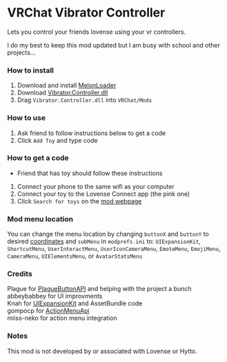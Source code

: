 # VRChat Vibrator Controller

Lets you control your friends lovense using your vr controllers.

I do my best to keep this mod updated but I am busy with school and other projects...

### How to install
1. Download and install [MelonLoader](https://melonwiki.xyz/#/README)
2. Download [Vibrator.Controller.dll](https://github.com/markviews/VRChatVibratorController/releases)
3. Drag `Vibrator.Controller.dll` into `VRChat/Mods`

### How to use
1. Ask friend to follow instructions below to get a code
2. Click `Add Toy` and type code

### How to get a code
* Friend that has toy should follow these instructions
1. Connect your phone to the same wifi as your computer
2. Connect your toy to the Lovense Connect app (the pink one)
3. Click `Search for toys` on the [mod webpage](https://remote.markstuff.net/)

### Mod menu location
You can change the menu location by changing `buttonX` and `buttonY` to desired [coordinates](https://i.ibb.co/bFWzzq8/Coordinates-1.png) and `subMenu` in `modprefs.ini` to:
`UIExpansionKit`, `ShortcutMenu`, `UserInteractMenu`, `UserIconCameraMenu`, `EmoteMenu`, `EmojiMenu`, `CameraMenu`, `UIElementsMenu`, or `AvatarStatsMenu`

### Credits
Plague for [PlagueButtonAPI](https://github.com/OFWModz/PlagueButtonAPI) and helping with the project a bunch
<br>abbeybabbey for UI improvments
<br>Knah for [UIExpansionKit](https://github.com/knah/VRCMods) and AssetBundle code
<br>gompocp for [ActionMenuApi](https://github.com/gompocp/ActionMenuApi)
<br>miiss-neko for action menu integration

### Notes
This mod is not developed by or associated with Lovense or Hytto.
